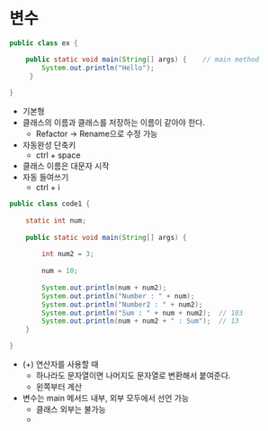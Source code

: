 # 변수

```java
public class ex {

	public static void main(String[] args) {	// main method
		System.out.println("Hello");	
	 }
    
}
```

* 기본형
* 클래스의 이름과 클래스를 저장하는 이름이 같아야 한다.
  * Refactor -> Rename으로 수정 가능
* 자동완성 단축키
  * ctrl + space
* 클래스 이름은 대문자 시작
* 자동 들여쓰기
  * ctrl + i

```java
public class code1 {
	
	static int num;
	
	public static void main(String[] args) {
		
		int num2 = 3;
		
		num = 10;
        
		System.out.println(num + num2);
		System.out.println("Number : " + num);
		System.out.println("Number2 : " + num2);
		System.out.println("Sum : " + num + num2);	// 103
        System.out.println(num + num2 + " : Sum");	// 13
	}

}
```

* (+) 연산자를 사용할 때
  * 하나라도 문자열이면 나머지도 문자열로 변환해서 붙여준다.
  * 왼쪽부터 계산
* 변수는 main 메서드 내부, 외부 모두에서 선언 가능
  * 클래스 외부는 불가능
  * 